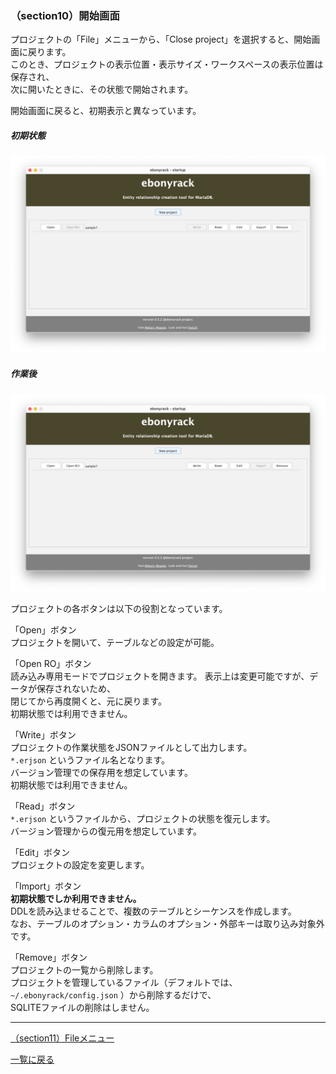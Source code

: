 ### （section10）開始画面

プロジェクトの「File」メニューから、「Close project」を選択すると、開始画面に戻ります。  
このとき、プロジェクトの表示位置・表示サイズ・ワークスペースの表示位置は保存され、  
次に開いたときに、その状態で開始されます。  

開始画面に戻ると、初期表示と異なっています。  

##### 初期状態

![](../image/02_Startup_02.png)

##### 作業後

![](../image/13_Startup_01.png)

プロジェクトの各ボタンは以下の役割となっています。  

「Open」ボタン  
プロジェクトを開いて、テーブルなどの設定が可能。

「Open RO」ボタン  
読み込み専用モードでプロジェクトを開きます。
表示上は変更可能ですが、データが保存されないため、  
閉じてから再度開くと、元に戻ります。  
初期状態では利用できません。  

「Write」ボタン  
プロジェクトの作業状態をJSONファイルとして出力します。  
`*.erjson` というファイル名となります。  
バージョン管理での保存用を想定しています。  
初期状態では利用できません。  

「Read」ボタン  
`*.erjson` というファイルから、プロジェクトの状態を復元します。  
バージョン管理からの復元用を想定しています。  

「Edit」ボタン  
プロジェクトの設定を変更します。  

「Import」ボタン  
__初期状態でしか利用できません。__  
DDLを読み込ませることで、複数のテーブルとシーケンスを作成します。  
なお、テーブルのオプション・カラムのオプション・外部キーは取り込み対象外です。  

「Remove」ボタン  
プロジェクトの一覧から削除します。  
プロジェクトを管理しているファイル（デフォルトでは、`~/.ebonyrack/config.json` ）から削除するだけで、  
SQLITEファイルの削除はしません。  

---

[（section11）Fileメニュー](section11.md)

[一覧に戻る](../manual.ja.md)

  